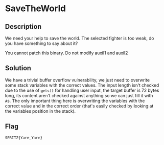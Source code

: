 # SaveTheWorld

## Description

We need your help to save the world. The selected fighter is too weak, do you have something to say about it?

You cannot patch this binary. Do not modify auxil1 and auxil2

## Solution

We have a trivial buffer overflow vulnerability, we just need to overwrite some stack variables with the correct values.
The input length isn't checked due to the use of `gets()` for handling user input, the target buffer is 72 bytes long, its content aren't checked against anything so we can just fill it with `A`s.
The only important thing here is overwriting the variables with the correct value and in the correct order (that's easily checked by looking at the variables position in the stack).

## Flag

```plain
SPRITZ{Yare_Yare}
```
